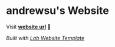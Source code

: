 
# andrewsu's Website

Visit **[website url](#)** 🚀

_Built with [Lab Website Template](https://greene-lab.gitbook.io/lab-website-template-docs)_

